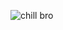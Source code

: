![chill bro](https://cdnb.artstation.com/p/assets/images/images/014/665/033/original/yargon-kerman-webp-net-gifmaker-39.gif?1544919451)
